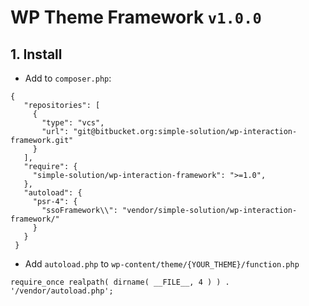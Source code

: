 # WP Theme Framework ```v1.0.0```

## 1. Install
- Add to `composer.php`:<br>
```
{
   "repositories": [
     {
       "type": "vcs",
       "url": "git@bitbucket.org:simple-solution/wp-interaction-framework.git"
     }
   ],
   "require": {
     "simple-solution/wp-interaction-framework": ">=1.0",
   },
   "autoload": {
     "psr-4": {
       "ssoFramework\\": "vendor/simple-solution/wp-interaction-framework/"
     }
   }
 }
```
- Add `autoload.php` to `wp-content/theme/{YOUR_THEME}/function.php`
```
require_once realpath( dirname( __FILE__, 4 ) ) . '/vendor/autoload.php';
```
